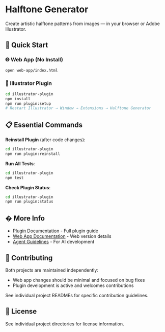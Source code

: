 # Halftone Generator

Create artistic halftone patterns from images — in your browser or Adobe Illustrator.

## 🚀 Quick Start

### 🌐 Web App (No Install)
```bash
open web-app/index.html
```

### 🎨 Illustrator Plugin
```bash
cd illustrator-plugin
npm install
npm run plugin:setup
# Restart Illustrator → Window → Extensions → Halftone Generator
```

## 📋 Essential Commands

**Reinstall Plugin** (after code changes):
```bash
cd illustrator-plugin
npm run plugin:reinstall
```

**Run All Tests**:
```bash
cd illustrator-plugin
npm test
```

**Check Plugin Status**:
```bash
cd illustrator-plugin
npm run plugin:status
```

## � More Info

- [Plugin Documentation](./illustrator-plugin/README.md) - Full plugin guide
- [Web App Documentation](./web-app/README.md) - Web version details
- [Agent Guidelines](./AGENTS.md) - For AI development

## 🤝 Contributing

Both projects are maintained independently:
- Web app changes should be minimal and focused on bug fixes
- Plugin development is active and welcomes contributions

See individual project READMEs for specific contribution guidelines.

## 📄 License

See individual project directories for license information.